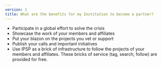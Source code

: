 ```yaml
---
version: 1
title: What are the benefits for my Institution to become a partner?
---
```


- Participate in a global effort to solve the crisis
- Showcase the work of your members and affiliates
- Put your blazon on the projects you vet or support
- Publish your calls and important initiatives
- Use IPSP as a brick of infrastructure to follow the projects of your members and affiliates. These bricks of service (tag, search, follow) are provided for free.
